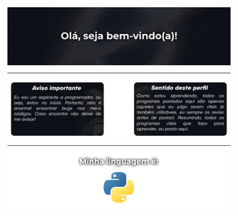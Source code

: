 <div align="center">
    <img src="https://raw.githubusercontent.com/Is4cz/Is4cz/main/gif1.gif">
</div>

---

<div align="center">
    <img src="https://raw.githubusercontent.com/Is4cz/Is4cz/main/img2(outro).png">
</div>

---

<div align="center">
    <img src="https://raw.githubusercontent.com/Is4cz/Is4cz/main/img3.png">
</div>
